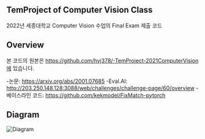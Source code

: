 ## TemProject of Computer Vision Class
2022년 세종대학교 Computer Vision 수업의 Final Exam 제출 코드

## Overview
본 코드의 원본은 https://github.com/hyj378/-TemProject-2021ComputerVision에 있습니다.

-논문: https://arxiv.org/abs/2001.07685
-Eval.AI: http://203.250.148.128:3088/web/challenges/challenge-page/60/overview
-베이스라인 코드: https://github.com/kekmodel/FixMatch-pytorch

## Diagram
![Diagram](https://user-images.githubusercontent.com/67044391/175826409-b47bdafc-afa6-43eb-a10e-e30961fb2fba.png)